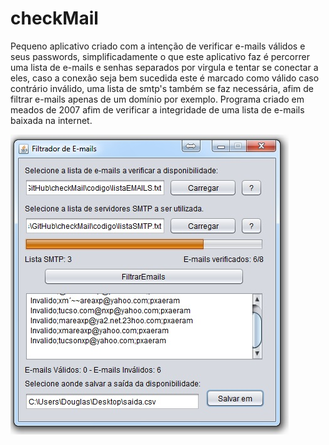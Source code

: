 checkMail
=========

Pequeno aplicativo criado com a intenção de verificar e-mails válidos e seus passwords, simplificadamente o que este aplicativo faz é percorrer uma lista de e-mails e senhas separados por virgula e tentar se conectar a eles, caso a conexão seja bem sucedida este é marcado como válido caso contrário inválido, uma lista de smtp's também se faz necessária, afim de filtrar e-mails apenas de um domínio por exemplo. Programa criado em meados de 2007 afim de verificar a integridade de uma lista de e-mails baixada na internet.

<img src="screenshots/1.jpg" />
